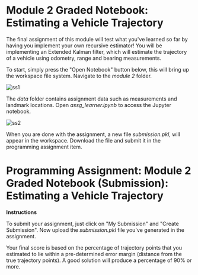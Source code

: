 # Module 2 Graded Notebook: Estimating a Vehicle Trajectory

The final assignment of this module will test what you've learned so far by having you implement your own recursive estimator! You will be implementing an Extended Kalman filter, which will estimate the trajectory of a vehicle using odometry, range and bearing measurements.

To start, simply press the "Open Notebook" button below, this will bring up the workspace file system. Navigate to the *module 2* folder.

![ss1](https://user-images.githubusercontent.com/42312238/80972165-68c24c00-8e3b-11ea-84b7-b3aa21726fd0.png)

The *data* folder contains assignment data such as measurements and landmark locations. Open *assg_learner.ipynb* to access the Jupyter notebook.

![ss2](https://user-images.githubusercontent.com/42312238/80972183-71b31d80-8e3b-11ea-9168-86f683c7d2d6.png)

When you are done with the assignment, a new file *submission.pkl*, will appear in the workspace. Download the file and submit it in the programming assignment item.


# Programming Assignment: Module 2 Graded Notebook (Submission): Estimating a Vehicle Trajectory

**Instructions**

To submit your assignment, just click on "My Submission" and "Create Submission". Now upload the *submission.pkl* file you've generated in the assignment.

Your final score is based on the percentage of trajectory points that you estimated to lie within a pre-determined error margin (distance from the true trajectory points). A good solution will produce a percentage of 90% or more.
